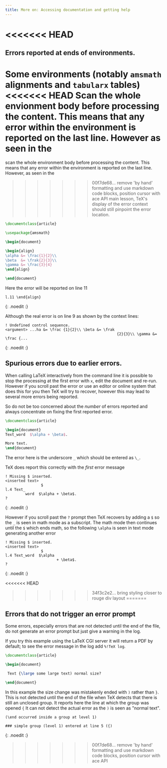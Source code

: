 ```yaml
---
title: More on: Accessing documentation and getting help
---
```

<<<<<<< HEAD
=======

## Errors reported at ends of environments.

Some environments (notably `amsmath` alignments and `tabularx` tables)
<<<<<<< HEAD
Scan the whole envionment body before processing the content. This means that
any error within the environment is reported on the last line. However as seen in the
=======
scan the whole environment body before processing the content. This means that
any error within the environment is reported on the last line. However, as seen in the
>>>>>>> 00f7de68... remove 'by hand' formatting and use markdown code blocks, position cursor with ace API
main lesson, TeX's display of the error context should still pinpoint the error location.

```latex
\documentclass{article}

\usepackage{amsmath}

\begin{document}

\begin{align}
\alpha &= \frac{1}{2}\\
\beta  &= \frak{2}{3}\\
\gamma &= \frac{3}{4} 
\end{align}

\end{document}
```

Here the error will be reported on line 11

```
l.11 \end{align}
```
{: .noedit :}

Although the real error is on line 9 as shown by the context lines:


```
! Undefined control sequence.
<argument> ...ha &= \frac {1}{2}\\ \beta &= \frak 
                                                  {2}{3}\\ \gamma &= \frac {...
```
{: .noedit :}


## Spurious errors due to earlier errors.

When calling LaTeX interactively from the command line it is possible
to stop the processing at the  first error with `x`, edit the document
and re-run. However if you scroll past the error or use an editor or
online system that does this for you then TeX will try to recover,
however this may lead to several more errors being reported.

So do not be too concerned about the _number_ of errors reported and
always concentrate on fixing the first reported error.


```latex
\documentclass{article}

\begin{document}
Text_word  $\alpha + \beta$.

More text.
\end{document}
```

The error here is the underscore `_` which should be entered as `\_`.

TeX does report this correctly with the _first_ error message

```
! Missing $ inserted.
<inserted text> 
                $
l.4 Text_
         word  $\alpha + \beta$.
?
```
{: .noedit :}

However if you scroll past the `?` prompt then TeX recovers by adding
a `$` so the `_` is seen in math mode as a subscript. The math mode
then continues until the `$` which ends math, so the following
`\alpha` is seen in text mode generating another error

```
! Missing $ inserted.
<inserted text> 
                $
l.4 Text_word  $\alpha
                       + \beta$.
? 
```
{: .noedit :}

<<<<<<< HEAD
>>>>>>> 34f3c2e2... bring styling closer to rouge div layout
=======

## Errors that do not trigger an error prompt

Some errors, especially errors that are not detected until the end of the file,
do not generate an error prompt but just give a warning in the log.

If you try this example using the LaTeX CGI server it will return a PDF by default;
to see the error message in the log add `%!TeX log`.

```latex
\documentclass{article}

\begin{document}

 Text {\large some large text) normal size?

\end{document}
```

In this example the size change was mistakenly ended with `)` rather
than `}`. This is not detected until the end of the file when TeX
detects that there is still an unclosed group. It reports here the
line at which the group was opened `{` It can not detect the actual
error as the `)` is seen as "normal text".

```
(\end occurred inside a group at level 1)

### simple group (level 1) entered at line 5 ({)
```
{: .noedit :}


<script>
  window.addEventListener('load', function(){
      if(editors['pre0'] != null) editors['pre0'].moveCursorTo(8, 15, false);
      if(editors['pre3'] != null) editors['pre3'].moveCursorTo(3, 5, false);
      if(editors['pre6'] != null) editors['pre6'].moveCursorTo(4, 30, false);
  }, false);
</script>
>>>>>>> 00f7de68... remove 'by hand' formatting and use markdown code blocks, position cursor with ace API
